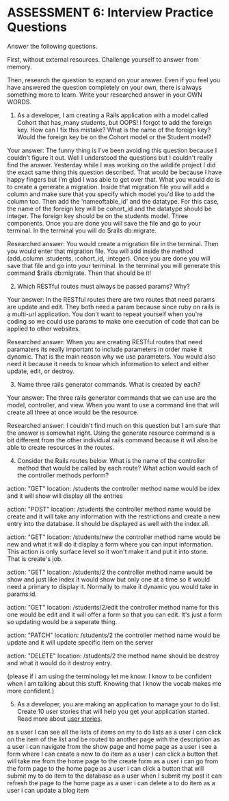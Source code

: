 # ASSESSMENT 6: Interview Practice Questions
Answer the following questions.

First, without external resources. Challenge yourself to answer from memory.

Then, research the question to expand on your answer. Even if you feel you have answered the question completely on your own, there is always something more to learn. Write your researched answer in your OWN WORDS.

1. As a developer, I am creating a Rails application with a model called Cohort that has_many students, but OOPS! I forgot to add the foreign key. How can I fix this mistake? What is the name of the foreign key? Would the foreign key be on the Cohort model or the Student model?

  Your answer: The funny thing is I've been avoiding this question because I couldn't figure it out. Well I understood the questions but I couldn't really find the answer. Yesterday while I was working on the wildlife project I did the exact same thing this question described. That would be because I have happy fingers but I'm glad I was able to get over that. What you would do is to create a generate a migration. Inside that migration file you will add a column and make sure that you specify which model you'd like to add the column too. Then add the 'nameoftable_id' and the datatype. For this case, the name of the foreign key will be cohort_id and the datatype should be integer. The foreign key should be on the students model. Three components. Once you are done you will save the file and go to your terminal. In the terminal you will do $rails db:migrate.

  Researched answer: You would create a migration file in the terminal. Then you would enter that migration file. You will add inside the method (add_column :students, :cohort_id, :integer). Once you are done you will save that file and go into your terminal. In the terminal you will generate this command $rails db:migrate. Then that should be it!



2. Which RESTful routes must always be passed params? Why?

  Your answer: In the RESTful routes there are two routes that need params are update and edit. They both need a param because since ruby on rails is a multi-url application. You don't want to repeat yourself when you're coding so we could use params to make one execution of code that can be applied to other websites.

  Researched answer: When you are creating RESTful routes that need paramaters its really important to include parameters in order make it dynamic. That is the main reason why we use parameters. You would also need it because it needs to know which information to select and either update, edit, or destroy. 



3. Name three rails generator commands. What is created by each?

  Your answer: The three rails generator commands that we can use are the model, controller, and view. When you want to use a command line that will create all three at once would be the resource.

  Researched answer: I couldn't find much on this question but I am sure that the answer is somewhat right. Using the generate resource command is a bit different from the other individual rails command because it will also be able to create resources in the routes.



4. Consider the Rails routes below. What is the name of the controller method that would be called by each route? What action would each of the controller methods perform?

action: "GET"    location: /students
the controller method name would be idex and it will show will display all the entries          

action: "POST"   location: /students
the controller method name would be create and it will take any information with the restrictions and create a new entry into the database. It should be displayed as well with the index all.        

action: "GET"    location: /students/new
the controller method name would be new and what it will do it display a form where you can input information. This action is only surface level so it won't make it and put it into stone. That is create's job.

action: "GET"    location: /students/2
the controller method name would be show and just like index it would show but only one at a time so it would need a primary to display it. Normally to make it dynamic you would take in params:id.  

action: "GET"    location: /students/2/edit
the controller method name for this one would be edit and it will offer a form so that you can edit. It's just a form so updating would be a seperate thing.  

action: "PATCH"  location: /students/2
the controller method name would be update and it will update specific item on the server     

action: "DELETE" location: /students/2
the method name should be destroy and what it would do it destroy entry.

(please if i am using the terminology let me know. I know to be confident when I am talking about this stuff. Knowing that I know the vocab makes me more confident.)



5. As a developer, you are making an application to manage your to do list. Create 10 user stories that will help you get your application started. Read more about [user stories](https://www.atlassian.com/agile/project-management/user-stories).

as a user I can see all the lists of items on my to do lists
as a user I can click on the item of the list and be routed to another page with the description
as a user i can navigate from the show page and home page
as a user i see a form where I can create a new to do item
as a user I can click a button that will take me from the home page to the create form
as a user i can go from the form page to the home page
as a user i can click a button that will submit my to do item to the database
as a user when I submit my post it can refresh the page to the home page
as a user i can delete a to do item
as a user i can update a blog item
